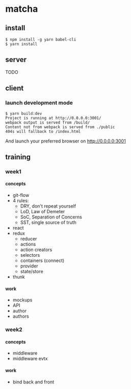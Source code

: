 # matcha

## install

```
$ npm install -g yarn babel-cli
$ yarn install
```

## server

TODO

## client

### launch development mode

```
$ yarn build:dev
Project is running at http://0.0.0.0:3001/
webpack output is served from /build/
Content not from webpack is served from ./public
404s will fallback to /index.html
```

And launch your preferred browser on http://0.0.0.0:3001

## training

### week1

#### concepts
- git-flow
- 4 rules:
  - DRY, don't repeat yourself
  - LoD, Law of Demeter
  - SoC, Separation of Concerns
  - SST, single source of truth
- react
- redux
  - reducer
  - actions
  - action creators
  - selectors
  - containers (connect)
  - provider
  - state/store
- thunk

#### work
- mockups
- API
- author
- authors

### week2

#### concepts
- middleware
- middleware evtx

#### work
- bind back and front
